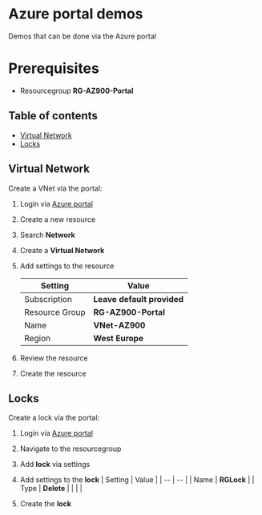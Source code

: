 # Azure portal demos
Demos that can be done via the Azure portal

# Prerequisites
* Resourcegroup **RG-AZ900-Portal**

## Table of contents
* [Virtual Network](#virtual-network)
* [Locks](#locks)


## Virtual Network
Create a VNet via the portal:

1. Login via [Azure portal](https://portal.azure.com/)
2. Create a new resource
3. Search **Network**
4. Create a **Virtual Network** 
5. Add settings to the resource 

    | Setting | Value | 
    | --- | --- |
    | Subscription | **Leave default provided** |
    | Resource Group | **RG-AZ900-Portal** |
    | Name | **VNet-AZ900** |
    | Region | **West Europe** |
   
6. Review the resource
7. Create the resource

## Locks
Create a lock via the portal:

1. Login via [Azure portal](https://portal.azure.com/)
2. Navigate to the resourcegroup
3. Add **lock** via settings
4. Add settings to the **lock**
    | Setting | Value |
    | -- | -- |
    | Name | **RGLock** |
    | Type | **Delete** |
    | | |  

5. Create the **lock**
